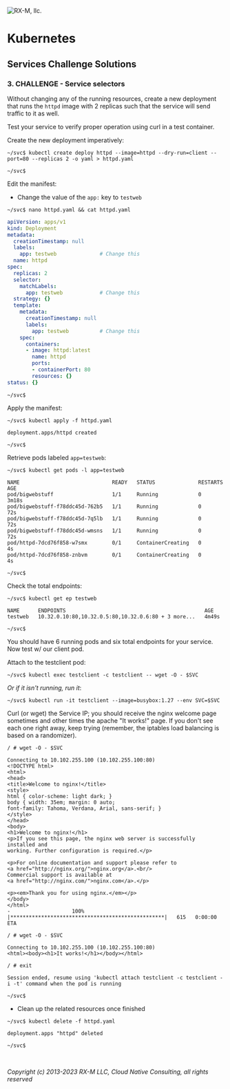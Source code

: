 ![RX-M, llc.](http://rx-m.io/rxm-cnc.svg)


# Kubernetes


## Services Challenge Solutions


### 3. CHALLENGE - Service selectors

Without changing any of the running resources, create a new deployment that runs the `httpd` image with 2 replicas
such that the service will send traffic to it as well.

Test your service to verify proper operation using curl in a test container.

Create the new deployment imperatively:

```
~/svc$ kubectl create deploy httpd --image=httpd --dry-run=client --port=80 --replicas 2 -o yaml > httpd.yaml

~/svc$
```

Edit the manifest:

- Change the value of the `app:` key to `testweb`

```
~/svc$ nano httpd.yaml && cat httpd.yaml
```
```yaml
apiVersion: apps/v1
kind: Deployment
metadata:
  creationTimestamp: null
  labels:
    app: testweb              # Change this
  name: httpd
spec:
  replicas: 2
  selector:
    matchLabels:
      app: testweb            # Change this
  strategy: {}
  template:
    metadata:
      creationTimestamp: null
      labels:
        app: testweb          # Change this
    spec:
      containers:
      - image: httpd:latest
        name: httpd
        ports:
        - containerPort: 80
        resources: {}
status: {}
```
```
~/svc$
```

Apply the manifest:

```
~/svc$ kubectl apply -f httpd.yaml

deployment.apps/httpd created

~/svc$
```

Retrieve pods labeled `app=testweb`:

```
~/svc$ kubectl get pods -l app=testweb

NAME                              READY   STATUS              RESTARTS   AGE
pod/bigwebstuff                   1/1     Running             0          3m18s
pod/bigwebstuff-f78ddc45d-762b5   1/1     Running             0          72s
pod/bigwebstuff-f78ddc45d-7q5lb   1/1     Running             0          72s
pod/bigwebstuff-f78ddc45d-wmsns   1/1     Running             0          72s
pod/httpd-7dcd76f858-w7smx        0/1     ContainerCreating   0          4s
pod/httpd-7dcd76f858-znbvm        0/1     ContainerCreating   0          4s

~/svc$
```

Check the total endpoints:

```
~/svc$ kubectl get ep testweb

NAME      ENDPOINTS                                             AGE
testweb   10.32.0.10:80,10.32.0.5:80,10.32.0.6:80 + 3 more...   4m49s

~/svc$
```

You should have 6 running pods and six total endpoints for your service. Now test w/ our client pod.

Attach to the testclient pod:

```
~/svc$ kubectl exec testclient -c testclient -- wget -O - $SVC
```

_Or if it isn't running, run it_:

```
~/svc$ kubectl run -it testclient --image=busybox:1.27 --env SVC=$SVC
```

Curl (or wget) the Service IP; you should receive the nginx welcome page sometimes and other times the apache "It
works!" page. If you don't see each one right away, keep trying (remember, the iptables load balancing is based on a
randomizer).

```
/ # wget -O - $SVC

Connecting to 10.102.255.100 (10.102.255.100:80)
<!DOCTYPE html>
<html>
<head>
<title>Welcome to nginx!</title>
<style>
html { color-scheme: light dark; }
body { width: 35em; margin: 0 auto;
font-family: Tahoma, Verdana, Arial, sans-serif; }
</style>
</head>
<body>
<h1>Welcome to nginx!</h1>
<p>If you see this page, the nginx web server is successfully installed and
working. Further configuration is required.</p>

<p>For online documentation and support please refer to
<a href="http://nginx.org/">nginx.org</a>.<br/>
Commercial support is available at
<a href="http://nginx.com/">nginx.com</a>.</p>

<p><em>Thank you for using nginx.</em></p>
</body>
</html>
-                    100% |**************************************************|   615   0:00:00 ETA

/ # wget -O - $SVC

Connecting to 10.102.255.100 (10.102.255.100:80)
<html><body><h1>It works!</h1></body></html>

/ # exit

Session ended, resume using 'kubectl attach testclient -c testclient -i -t' command when the pod is running

~/svc$
```

- Clean up the related resources once finished

```
~/svc$ kubectl delete -f httpd.yaml

deployment.apps "httpd" deleted

~/svc$
```


<br>

_Copyright (c) 2013-2023 RX-M LLC, Cloud Native Consulting, all rights reserved_
